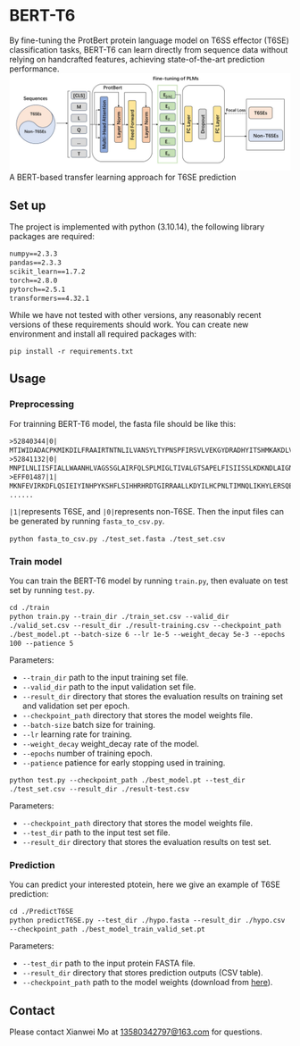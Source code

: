 # BERT-T6
By fine-tuning the ProtBert protein language model on T6SS effector (T6SE) classification tasks, BERT-T6 can learn directly from sequence data without relying on handcrafted features, achieving state-of-the-art prediction performance.
![image](https://github.com/mxw1992/BERT-T6/blob/main/image/%E4%B8%BB%E5%9B%BE%E9%A2%9C%E8%89%B2.jpg)
A BERT-based transfer learning approach for T6SE prediction
## Set up
The project is implemented with python (3.10.14), the following library packages are required:
```
numpy==2.3.3
pandas==2.3.3
scikit_learn==1.7.2
torch==2.8.0
pytorch==2.5.1
transformers==4.32.1
```
While we have not tested with other versions, any reasonably recent versions of these requirements should work. You can create new environment and install all required packages with:
```
pip install -r requirements.txt
```

## Usage
### Preprocessing
For trainning BERT-T6 model, the fasta file should be like this:
```
>52840344|0|
MTIWIDADACPKMIKDILFRAAIRTNTNLILVANSYLTYPNSPFIRSVLVEKGYDRADHYITSHMKAKDLVITADIPLAAEVIVKQGLAMSPRGELFTANNIKQRLTLRDINEQLRSAGERTGGPSALSAKEKTNFANALDRWLAKSK
>52841132|0|
MNPILNLIISFIALLWAANHLVAGSSGLAIRFQLSPLMIGLTIVALGTSAPELFISIISSLKDKNDLAIGNAIGSNIANIGLILGIIILIKPTSFHFNKLKKVYPILIIVMLFAYSLILDGYLGTIDGCLFLIGCIAVLCYFIYLASHSPKRDLSVNEFRPAILSYRSTPSNLLSIAIGLLILPICSKYLVYNASEIAKWAGISEFTIGLTIIAIGSSLPELTTALVAAIKGEDSIAIGTIIGSNIYNLLLILALPGLLNPTKISSVVLWRDMPVMLSITLLLLFLNYYYQKKTSSWPGGILLLVYFCYMASLIINAHS
>EFF01487|1|
MKNFEVIRKDFLQSIEIYINHPYKSHFLSIHHRHRDTGIRRAALLKDYILHCPNLTIMNQLIKHYLERSQELEEVLLNLKLQYKKTITKAEIKVDASLLRGGNKHPSSLWTYVNNVFQQTKNQAPIENNLSIINNPIFDVFLPVQNISKIGNSTASAHVVTRYKDKKNEKVNYFVKSLNNNEVENAIAEVIYAQIWNYFIGNRASKSLLLLSEHENKIIGIASKGISDFQEYKSLSGDQKDYPGLIQILFYVCVLIENDFHICNFGTGLFNGKRCYSKIDHDYIVSFWDALKYGKFMTEVSHNFKELFKKKSMSSLFLLLESMRFSPVKANSRILELGHKIRLGRPSTVTSHMMMSQFRNKAITRSNQKELEYTINDFILKTRPAEISRFFSDLEGVLMTKIAPLIQYNYKYLGKSNELLFFFKLRFSHLCNLLN
......
```
```|1|```represents T6SE, and ```|0|```represents non-T6SE. Then the input files can be generated by running ```fasta_to_csv.py```.

```python fasta_to_csv.py ./test_set.fasta ./test_set.csv```

### Train model
You can train the BERT-T6 model by running ```train.py```, then evaluate on test set by running ```test.py```.
```
cd ./train
python train.py --train_dir ./train_set.csv --valid_dir ./valid_set.csv --result_dir ./result-training.csv --checkpoint_path ./best_model.pt --batch-size 6 --lr 1e-5 --weight_decay 5e-3 --epochs 100 --patience 5
```
Parameters:
- ```--train_dir``` path to the input training set file.
- ```--valid_dir``` path to the input validation set file.
- ```--result_dir``` directory that stores the evaluation results on training set and validation set per epoch.
- ```--checkpoint_path``` directory that stores the model weights file.
- ```--batch-size``` batch size for training.
- ```--lr``` learning rate for training.
- ```--weight_decay``` weight_decay rate of the model.
- ```--epochs``` number of training epoch.
- ```--patience``` patience for early stopping used in training.
```
python test.py --checkpoint_path ./best_model.pt --test_dir ./test_set.csv --result_dir ./result-test.csv
```
Parameters:
- ```--checkpoint_path``` directory that stores the model weights file.
- ```--test_dir``` path to the input test set file.
- ```--result_dir``` directory that stores the evaluation results on test set.
  
### Prediction
You can predict your interested ptotein,  here we give an example of T6SE prediction:
```
cd ./PredictT6SE
python predictT6SE.py --test_dir ./hypo.fasta --result_dir ./hypo.csv --checkpoint_path ./best_model_train_valid_set.pt
```
Parameters:
- ```--test_dir``` path to the input protein FASTA file.
- ```--result_dir``` directory that stores prediction outputs (CSV table).
- ```--checkpoint_path``` path to the model weights (download from [here](https://drive.google.com/drive/folders/1dPDHxY7ga4JVDC6R4OdPueeYdQjR_Peg)).

## Contact
Please contact Xianwei Mo at 13580342797@163.com for questions.
